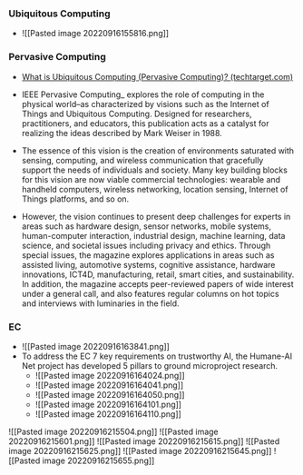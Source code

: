 ### Ubiquitous Computing
- ![[Pasted image 20220916155816.png]]

### Pervasive Computing
- [What is Ubiquitous Computing (Pervasive Computing)? (techtarget.com)](https://www.techtarget.com/iotagenda/definition/pervasive-computing-ubiquitous-computing)
- IEEE Pervasive Computing_ explores the role of computing in the physical world–as characterized by visions such as the Internet of Things and Ubiquitous Computing. Designed for researchers, practitioners, and educators, this publication acts as a catalyst for realizing the ideas described by Mark Weiser in 1988.

- The essence of this vision is the creation of environments saturated with sensing, computing, and wireless communication that gracefully support the needs of individuals and society. Many key building blocks for this vision are now viable commercial technologies: wearable and handheld computers, wireless networking, location sensing, Internet of Things platforms, and so on.

- However, the vision continues to present deep challenges for experts in areas such as hardware design, sensor networks, mobile systems, human-computer interaction, industrial design, machine learning, data science, and societal issues including privacy and ethics. Through special issues, the magazine explores applications in areas such as assisted living, automotive systems, cognitive assistance, hardware innovations, ICT4D, manufacturing, retail, smart cities, and sustainability. In addition, the magazine accepts peer-reviewed papers of wide interest under a general call, and also features regular columns on hot topics and interviews with luminaries in the field.

### EC
- ![[Pasted image 20220916163841.png]]
- To address the EC 7 key requirements on trustworthy AI, the Humane-AI Net project has developed 5 pillars to ground microproject research.
	- ![[Pasted image 20220916164024.png]]
	- ![[Pasted image 20220916164041.png]]
	- ![[Pasted image 20220916164050.png]]
	- ![[Pasted image 20220916164101.png]]
	- ![[Pasted image 20220916164110.png]]


![[Pasted image 20220916215504.png]]
![[Pasted image 20220916215601.png]]
![[Pasted image 20220916215615.png]]
![[Pasted image 20220916215625.png]]
![[Pasted image 20220916215645.png]]
![[Pasted image 20220916215655.png]]